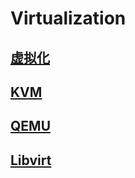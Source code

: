 # Virtualization
## [虚拟化](virt.md)


## [KVM](kvm.md)

## [QEMU](qemu.md)

## [Libvirt](libvirt.md)



